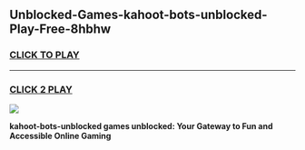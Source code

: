 
## Unblocked-Games-kahoot-bots-unblocked-Play-Free-8hbhw
<h3>
<a href="https://premium76.site?title=kahoot-bots-unblocked&ref=12A">CLICK TO PLAY</a></h3>
<hr>

<h3>
<a href="https://premium76.site?title=kahoot-bots-unblocked&ref=12A">CLICK 2 PLAY</a>
  
</h3>

<a href="https://premium76.site?title=kahoot-bots-unblocked&ref=12A"><img src="https://clearcache.store/games.png"></a>


**kahoot-bots-unblocked games unblocked: Your Gateway to Fun and Accessible Online Gaming**
